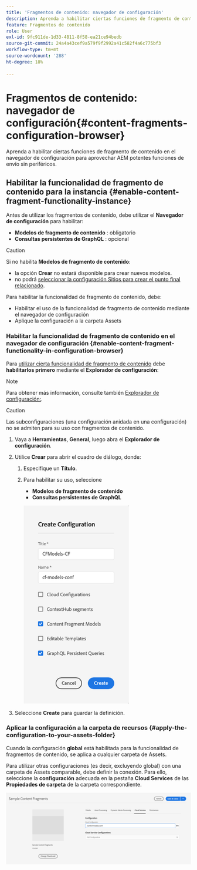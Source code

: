 ```yaml
---
title: 'Fragmentos de contenido: navegador de configuración'
description: Aprenda a habilitar ciertas funciones de fragmento de contenido en el navegador de configuración para aprovechar AEM potentes funciones de envío sin periféricos.
feature: Fragmentos de contenido
role: User
exl-id: 9fc911de-1d33-4811-8f58-ea21ce94bedb
source-git-commit: 24a4a43cef9a579f9f2992a41c582f4a6c775bf3
workflow-type: tm+mt
source-wordcount: '288'
ht-degree: 18%

---
```


# Fragmentos de contenido: navegador de configuración{#content-fragments-configuration-browser}

Aprenda a habilitar ciertas funciones de fragmento de contenido en el navegador de configuración para aprovechar AEM potentes funciones de envío sin periféricos.

## Habilitar la funcionalidad de fragmento de contenido para la instancia {#enable-content-fragment-functionality-instance}

Antes de utilizar los fragmentos de contenido, debe utilizar el **Navegador de configuración** para habilitar:

* **Modelos de fragmento de contenido** : obligatorio
* **Consultas persistentes de GraphQL** : opcional

>[!CAUTION]
>
>Si no habilita **Modelos de fragmento de contenido**:
>
>* la opción **Crear** no estará disponible para crear nuevos modelos.
>* no podrá [seleccionar la configuración Sitios para crear el punto final relacionado](/help/assets/content-fragments/graphql-api-content-fragments.md#enabling-graphql-endpoint).


Para habilitar la funcionalidad de fragmento de contenido, debe:

* Habilitar el uso de la funcionalidad de fragmento de contenido mediante el navegador de configuración
* Aplique la configuración a la carpeta Assets

### Habilitar la funcionalidad de fragmento de contenido en el navegador de configuración {#enable-content-fragment-functionality-in-configuration-browser}

Para [utilizar cierta funcionalidad de fragmento de contenido](#creating-a-content-fragment-model) debe **habilitarlos primero** mediante el **Explorador de configuración**:

>[!NOTE]
>
>Para obtener más información, consulte también [Explorador de configuración:](/help/implementing/developing/introduction/configurations.md#using-configuration-browser).

>[!CAUTION]
>
>Las subconfiguraciones (una configuración anidada en una configuración) no se admiten para su uso con fragmentos de contenido.

1. Vaya a **Herramientas**, **General**, luego abra el **Explorador de configuración**.

1. Utilice **Crear** para abrir el cuadro de diálogo, donde:

   1. Especifique un **Título**.
   1. Para habilitar su uso, seleccione
      * **Modelos de fragmento de contenido**
      * **Consultas persistentes de GraphQL**

      ![Definir configuración](assets/cfm-conf-01.png)


1. Seleccione **Create** para guardar la definición.

<!-- 1. Select the location appropriate to your website. -->

### Aplicar la configuración a la carpeta de recursos {#apply-the-configuration-to-your-assets-folder}

Cuando la configuración **global** está habilitada para la funcionalidad de fragmentos de contenido, se aplica a cualquier carpeta de Assets.

Para utilizar otras configuraciones (es decir, excluyendo global) con una carpeta de Assets comparable, debe definir la conexión. Para ello, seleccione la **configuración** adecuada en la pestaña **Cloud Services** de las **Propiedades de carpeta** de la carpeta correspondiente.

![Aplicar configuración](assets/cfm-conf-02.png)
